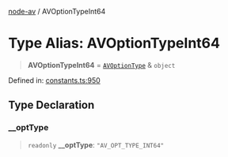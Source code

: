 [node-av](../globals.md) / AVOptionTypeInt64

# Type Alias: AVOptionTypeInt64

> **AVOptionTypeInt64** = [`AVOptionType`](AVOptionType.md) & `object`

Defined in: [constants.ts:950](https://github.com/seydx/av/blob/f8631fc881b394300b1479f511d55cf1c370a87f/src/constants/constants.ts#L950)

## Type Declaration

### \_\_optType

> `readonly` **\_\_optType**: `"AV_OPT_TYPE_INT64"`
